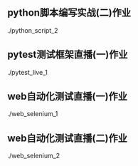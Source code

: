 ## python脚本编写实战(二)作业
./python_script_2
## pytest测试框架直播(一)作业
./pytest_live_1
## web自动化测试直播(一)作业
./web_selenium_1
## web自动化测试直播(二)作业
./web_selenium_2